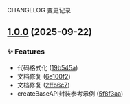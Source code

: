 CHANGELOG 变更记录
## [1.0.0](https://github.com/lin-97/gi-component/compare/v0.0.7...v1.0.0) (2025-09-22)


### ✨ Features

* 代码格式化 ([19b545a](https://github.com/lin-97/gi-component/commit/19b545ab93fbbb300a975b62ce1e8973bc594255))
* 文档修复 ([6e100f2](https://github.com/lin-97/gi-component/commit/6e100f26ff505a01d21fb9a6f324567a26b47566))
* 文档修复 ([2ffb6c7](https://github.com/lin-97/gi-component/commit/2ffb6c74a15aa0dcfc13dce439fae676fb0057db))
* createBaseAPI封装参考示例 ([5f8f3aa](https://github.com/lin-97/gi-component/commit/5f8f3aad49789f7fc142cd5a63eac91606f62716))
